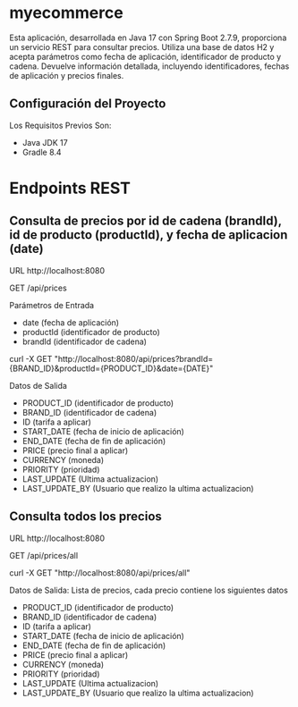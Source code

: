 # myecommerce

Esta aplicación, desarrollada en Java 17 con Spring Boot 2.7.9, proporciona un servicio REST para consultar precios. Utiliza una base de datos H2 y acepta parámetros como fecha de aplicación, identificador de producto y cadena. Devuelve información detallada, incluyendo identificadores, fechas de aplicación y precios finales.

## Configuración del Proyecto

Los Requisitos Previos Son:
- Java JDK 17
- Gradle 8.4

# Endpoints REST

## Consulta de precios por id de cadena (brandId), id de producto (productId), y fecha de aplicacion (date)

URL http://localhost:8080

GET /api/prices

Parámetros de Entrada
- date (fecha de aplicación)
- productId (identificador de producto)
- brandId (identificador de cadena)
  
curl -X GET "http://localhost:8080/api/prices?brandId={BRAND_ID}&productId={PRODUCT_ID}&date={DATE}"

Datos de Salida
- PRODUCT_ID (identificador de producto)
- BRAND_ID (identificador de cadena)
- ID (tarifa a aplicar)
- START_DATE (fecha de inicio de aplicación)
- END_DATE (fecha de fin de aplicación)
- PRICE (precio final a aplicar)
- CURRENCY (moneda)
- PRIORITY (prioridad)
- LAST_UPDATE (Ultima actualizacion)
- LAST_UPDATE_BY (Usuario que realizo la ultima actualizacion)

## Consulta todos los precios

URL http://localhost:8080

GET /api/prices/all

curl -X GET "http://localhost:8080/api/prices/all"

Datos de Salida: Lista de precios, cada precio contiene los siguientes datos
- PRODUCT_ID (identificador de producto)
- BRAND_ID (identificador de cadena)
- ID (tarifa a aplicar)
- START_DATE (fecha de inicio de aplicación)
- END_DATE (fecha de fin de aplicación)
- PRICE (precio final a aplicar)
- CURRENCY (moneda)
- PRIORITY (prioridad)
- LAST_UPDATE (Ultima actualizacion)
- LAST_UPDATE_BY (Usuario que realizo la ultima actualizacion)
